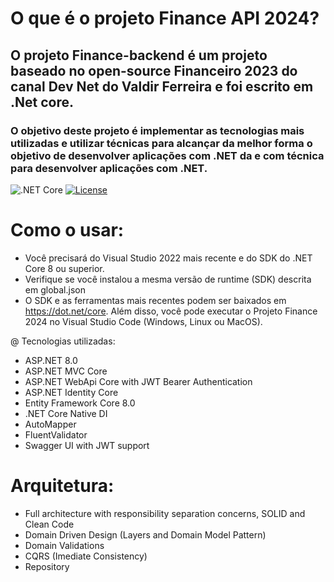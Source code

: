 # O que é o projeto Finance API 2024?
## O projeto Finance-backend é um projeto baseado no open-source Financeiro 2023 do canal Dev Net do Valdir Ferreira e foi escrito em .Net core.
### O objetivo deste projeto é implementar as tecnologias mais utilizadas e utilizar técnicas para alcançar da melhor forma o objetivo de desenvolver aplicações com .NET da e com técnica para desenvolver aplicações com .NET.
![.NET Core](https://github.com/EduardoPires/EquinoxProject/workflows/.NET%20Core/badge.svg)
[![License](https://img.shields.io/github/license/eduardopires/equinoxproject.svg)](LICENSE)

# Como o usar:
- Você precisará do Visual Studio 2022 mais recente e do SDK do .NET Core 8 ou superior.
- Verifique se você instalou a mesma versão de runtime (SDK) descrita em global.json
- O SDK e as ferramentas mais recentes podem ser baixados em https://dot.net/core.
Além disso, você pode executar o Projeto Finance 2024 no Visual Studio Code (Windows, Linux ou MacOS).

@ Tecnologias utilizadas:
 - ASP.NET 8.0
 - ASP.NET MVC Core
 - ASP.NET WebApi Core with JWT Bearer Authentication
 - ASP.NET Identity Core
 - Entity Framework Core 8.0
 - .NET Core Native DI
 - AutoMapper
 - FluentValidator
 - Swagger UI with JWT support

# Arquitetura:
 - Full architecture with responsibility separation concerns, SOLID and Clean Code
 - Domain Driven Design (Layers and Domain Model Pattern)
 - Domain Validations
 - CQRS (Imediate Consistency)
 - Repository
